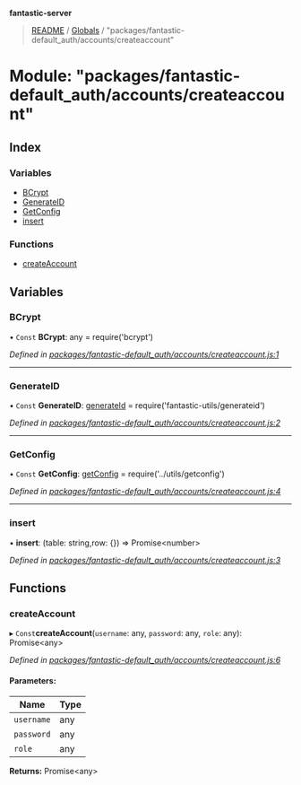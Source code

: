 **fantastic-server**

> [README](../README.md) / [Globals](../globals.md) / "packages/fantastic-default_auth/accounts/createaccount"

# Module: "packages/fantastic-default_auth/accounts/createaccount"

## Index

### Variables

* [BCrypt](_packages_fantastic_default_auth_accounts_createaccount_.md#bcrypt)
* [GenerateID](_packages_fantastic_default_auth_accounts_createaccount_.md#generateid)
* [GetConfig](_packages_fantastic_default_auth_accounts_createaccount_.md#getconfig)
* [insert](_packages_fantastic_default_auth_accounts_createaccount_.md#insert)

### Functions

* [createAccount](_packages_fantastic_default_auth_accounts_createaccount_.md#createaccount)

## Variables

### BCrypt

• `Const` **BCrypt**: any = require('bcrypt')

*Defined in [packages/fantastic-default_auth/accounts/createaccount.js:1](https://github.com/besimorhino/project-fantastic/blob/a9b4b41/packages/fantastic-default_auth/accounts/createaccount.js#L1)*

___

### GenerateID

• `Const` **GenerateID**: [generateId](_packages_fantastic_utils_generateid_.md#generateid) = require('fantastic-utils/generateid')

*Defined in [packages/fantastic-default_auth/accounts/createaccount.js:2](https://github.com/besimorhino/project-fantastic/blob/a9b4b41/packages/fantastic-default_auth/accounts/createaccount.js#L2)*

___

### GetConfig

• `Const` **GetConfig**: [getConfig](_server_util_getconfig_.md#getconfig) = require('../utils/getconfig')

*Defined in [packages/fantastic-default_auth/accounts/createaccount.js:4](https://github.com/besimorhino/project-fantastic/blob/a9b4b41/packages/fantastic-default_auth/accounts/createaccount.js#L4)*

___

### insert

•  **insert**: (table: string,row: {}) => Promise\<number>

*Defined in [packages/fantastic-default_auth/accounts/createaccount.js:3](https://github.com/besimorhino/project-fantastic/blob/a9b4b41/packages/fantastic-default_auth/accounts/createaccount.js#L3)*

## Functions

### createAccount

▸ `Const`**createAccount**(`username`: any, `password`: any, `role`: any): Promise\<any>

*Defined in [packages/fantastic-default_auth/accounts/createaccount.js:6](https://github.com/besimorhino/project-fantastic/blob/a9b4b41/packages/fantastic-default_auth/accounts/createaccount.js#L6)*

#### Parameters:

Name | Type |
------ | ------ |
`username` | any |
`password` | any |
`role` | any |

**Returns:** Promise\<any>
